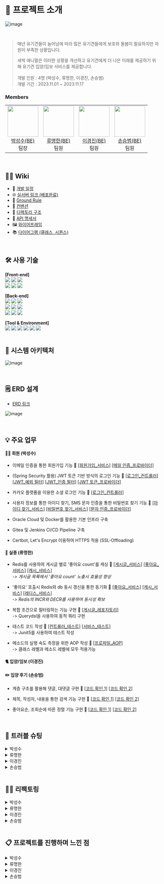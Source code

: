 # 📝 프로젝트 소개

![image](https://github.com/SesacAcademy/SesacAnimal/assets/55624470/37b816ce-9cb4-4934-866d-9782e64e9ea7)

<br/>

> 매년 유기견들이 늘어남에 따라 많은 유기견들에게 보호와 돌봄이 필요하지만 자원이 부족한 상황입니다.
>
> 새싹 애니멀은 이러한 상황을 개선하고 유기견에게 더 나은 미래를 제공하기 위해 유기견 입양/임보 서비스를 제공합니다. <br/> <br/>
> 개발 인원 : 4명 (박성수, 류명한, 이경진, 손승범) <br/>
> 개발 기간 : 2023.11.01 ~ 2023.11.17

### Members

<table>
  <tr>
  	<td align="center">
      <a href="https://github.com/akgkfk3">
        <img
          src="https://avatars.githubusercontent.com/u/55624470?s=400&u=ce4242f40204eaf9a56687b9a2e510e3e805e505&v=4"
          width="100px;"
        /><br />박성수(BE)</a><br />
		팀장
    </td>
	<td align="center">
      <a href="https://github.com/devsince2021">
	<img
          src="https://avatars.githubusercontent.com/u/77978026?v=4"    
          width="100px;" 
        /><br />류명한(BE)</a><br />
		팀원
    </td>
    <td align="center">
      <a href="https://github.com/dev-lkj">
        <img
          src="https://avatars.githubusercontent.com/u/96426410?v=4"
          width="100px;"
        /><br />이경진(BE)</a><br />
	    	팀원
    </td>
    <td align="center">
      <a href="https://github.com/sonnbeom">
        <img
          src="https://avatars.githubusercontent.com/u/127067296?v=4"
          width="100px;"
        /><br />손승범(BE)</a><br />
	    	팀원
    </td>
  </tr>
</table>

<br/>

## 💁‍♂️ Wiki

- 📅 [개발 일정](https://github.com/SesacAcademy/SesacAnimal/wiki/%F0%9F%93%85-%EA%B0%9C%EB%B0%9C-%EC%9D%BC%EC%A0%95)
- 🌐 [실서버 링크 (배포완료)](https://toyproject.shucloud.site/)
- 📌 [Ground Rule](https://github.com/SesacAcademy/SesacAnimal/wiki/%F0%9F%93%8C-Ground-Rule)
- 🤙 [컨벤션](https://github.com/SesacAcademy/SesacAnimal/wiki/%F0%9F%A4%99-%EC%BB%A8%EB%B2%A4%EC%85%98)
- 📁 [디렉토리 구조](https://github.com/SesacAcademy/SesacAnimal/wiki/%F0%9F%93%81-%EB%94%94%EB%A0%89%ED%86%A0%EB%A6%AC-%EA%B5%AC%EC%A1%B0)
- 📜 [API 명세서](https://documenter.getpostman.com/view/28283234/2s9YRB2rty)
- 🖼️ [와이어프레임](https://www.figma.com/file/HCFnoJsXRjHzAwIavRGfh4/Sesac-Animal?type=design&node-id=28-2&mode=design)
- 📚 [다이어그램 (클래스, 시퀀스)](<https://github.com/SesacAcademy/SesacAnimal/wiki/%F0%9F%93%9A-%EB%8B%A4%EC%9D%B4%EC%96%B4%EA%B7%B8%EB%9E%A8-(%ED%81%B4%EB%9E%98%EC%8A%A4,-%EC%8B%9C%ED%80%80%EC%8A%A4)>)

<br/>

## 🛠 사용 기술

<b>[Front-end]</b>
<br/>
<img src="https://img.shields.io/badge/html5-E34F26?style=for-the-badge&logo=html5&logoColor=white">
<img src="https://img.shields.io/badge/css3-1572B6?style=for-the-badge&logo=css3&logoColor=white">
<img src="https://img.shields.io/badge/javascript-F7DF1E?style=for-the-badge&logo=javascript&logoColor=black">
<br/>
<img src="https://img.shields.io/badge/BootStrap-7952B3?style=for-the-badge&logo=BootStrap&logoColor=white">
<img src="https://img.shields.io/badge/jQuery-0769AD?style=for-the-badge&logo=jQuery&logoColor=white">
<img src="https://img.shields.io/badge/fontawesome-339AF0?style=for-the-badge&logo=fontawesome&logoColor=white">

<b>[Back-end]</b>
<br/>
<img src="https://img.shields.io/badge/OpenJDK 17-999999?style=for-the-badge&logo=OpenJDK&logoColor=white">
<img src="https://img.shields.io/badge/mysql 8.0-4479A1?style=for-the-badge&logo=mysql&logoColor=white">
<img src="https://img.shields.io/badge/Redis 5.0.3-DC382D?style=for-the-badge&logo=redis&logoColor=white">
<br/>
<img src="https://img.shields.io/badge/spring 5.3-6DB33F?style=for-the-badge&logo=spring&logoColor=white">
<img src="https://img.shields.io/badge/springboot 2.7-6DB33F?style=for-the-badge&logo=springBoot&logoColor=white">
<img src="https://img.shields.io/badge/spring security 5.7-6DB33F?style=for-the-badge&logo=springsecurity&logoColor=white">
<br/>
<img src="https://img.shields.io/badge/Hibernate 5.1-59666C?style=for-the-badge&logo=hibernate&logoColor=white">
<img src="https://img.shields.io/badge/spring data jpa 2.7-A81C7D?style=for-the-badge">
<img src="https://img.shields.io/badge/QueryDSL 5.0-A81C7D?style=for-the-badge">

<b>[Tool & Environment]</b>
<br/>
<img src="https://img.shields.io/badge/git-F05032?style=for-the-badge&logo=git&logoColor=white">
<img src="https://img.shields.io/badge/github-181717?style=for-the-badge&logo=github&logoColor=white">
<img src="https://img.shields.io/badge/gradle-02303A?style=for-the-badge&logo=gradle&logoColor=white">
<img src="https://img.shields.io/badge/linux-FCC624?style=for-the-badge&logo=linux&logoColor=black">
<img src="https://img.shields.io/badge/Docker-2496ED?style=for-the-badge&logo=Docker&logoColor=black">
<img src="https://img.shields.io/badge/postman-FF6C37?style=for-the-badge&logo=postman&logoColor=white">
<br/>
<br/>

## 🔨 시스템 아키텍처

![image](https://github.com/SesacAcademy/SesacAnimal/assets/55624470/1ffa4dcf-22c2-4451-a8e0-f7458b4f53b1)

<br/>

## 🗒️ ERD 설계

- [ERD 링크](https://www.erdcloud.com/d/ThYDwhruPuZBwNyE9)

![image](https://github.com/SesacAcademy/SesacAnimal/assets/55624470/3574c649-eea8-4932-83ad-f772b691c36c)

<br/>

## 💡 주요 업무

#### 👩‍👧 회원 (박성수)

- 이메일 인증을 통한 회원가입 기능 📌 [[회원가입_서비스]](https://github.com/SesacAcademy/SesacAnimal/blob/dev/src/main/java/com/project/animal/member/service/MemberServiceImp.java#L58) [[메일 인증_프로바이더]](https://github.com/SesacAcademy/SesacAnimal/blob/dev/src/main/java/com/project/animal/global/common/provider/MailAuthCodeProvider.java#L72)

- (Spring Security 활용) JWT 토큰 기반 방식의 로그인 기능 📌 [[로그인_컨트롤러]](https://github.com/SesacAcademy/SesacAnimal/blob/dev/src/main/java/com/project/animal/member/controller/LoginController.java#L59) [[JWT_예외 필터]](https://github.com/SesacAcademy/SesacAnimal/blob/dev/src/main/java/com/project/animal/global/common/filter/JwtExceptionFilter.java#L32) [[JWT_인증 필터]](https://github.com/SesacAcademy/SesacAnimal/blob/dev/src/main/java/com/project/animal/global/common/filter/JwtAuthenticationFilter.java#L32) [[JWT 토큰_프로바이더]](https://github.com/SesacAcademy/SesacAnimal/blob/dev/src/main/java/com/project/animal/global/common/provider/JwtTokenProvider.java#L58)

- 카카오 플랫폼을 이용한 소셜 로그인 기능 📌 [[로그인_컨트롤러]](https://github.com/SesacAcademy/SesacAnimal/blob/dev/src/main/java/com/project/animal/member/controller/LoginController.java#L86)
- 사용자 정보를 통한 아이디 찾기, SMS 문자 인증을 통한 비밀번호 찾기 기능 📌 [[아이디 찾기_서비스]](https://github.com/SesacAcademy/SesacAnimal/blob/dev/src/main/java/com/project/animal/member/service/MemberServiceImp.java#L197) [[비밀번호 찾기_서비스]](https://github.com/SesacAcademy/SesacAnimal/blob/dev/src/main/java/com/project/animal/member/service/MemberServiceImp.java#L158) [[문자 인증_프로바이더]](https://github.com/SesacAcademy/SesacAnimal/blob/dev/src/main/java/com/project/animal/global/common/provider/SmsAuthCodeProvider.java#L37)

- Oracle Cloud 및 Docker를 활용한 기본 인프라 구축

- Gitea 및 Jenkins CI/CD Pipeline 구축

- Certbot, Let's Encrypt 이용하여 HTTPS 적용 (SSL-Offloading)

#### 🚨 실종 (류명한)

- Redis를 사용하여 게시글 별로 '좋아요 count'를 캐싱 📌 [[게시글_서비스]](https://github.com/SesacAcademy/SesacAnimal/blob/53c13d605969c36d2e8a70b4d4d4c364014cb3cd/src/main/java/com/project/animal/missing/service/MissingPostServiceImpl.java#L60C1-L85C4)
  [[좋아요_서비스]](https://github.com/SesacAcademy/SesacAnimal/blob/53c13d605969c36d2e8a70b4d4d4c364014cb3cd/src/main/java/com/project/animal/missing/service/MissingLikeServiceImpl.java#L32C1-L37C1)
  [[캐시_서비스]](https://github.com/SesacAcademy/SesacAnimal/blob/53c13d605969c36d2e8a70b4d4d4c364014cb3cd/src/main/java/com/project/animal/missing/service/MissingLikeCacheServiceImpl.java#L24C1-L37C4)
  <br />
  _-> 게시글 목록에서 '좋아요 count' 노출시 효율성 향상_

- '좋아요' 호출시 Redis와 db 동시 갱신을 통한 동기화 📌 [[좋아요_서비스]](https://github.com/SesacAcademy/SesacAnimal/blob/53c13d605969c36d2e8a70b4d4d4c364014cb3cd/src/main/java/com/project/animal/missing/service/MissingLikeServiceImpl.java#L55-L82)
  [[캐시_서비스]](https://github.com/SesacAcademy/SesacAnimal/blob/2d9c2dc57077e5e9d376245170cc2e9a9d96d619/src/main/java/com/project/animal/missing/service/MissingLikeCacheServiceImpl.java#L51C1-L60C4)
  [[레디스_서비스]](https://github.com/SesacAcademy/SesacAnimal/blob/2d9c2dc57077e5e9d376245170cc2e9a9d96d619/src/main/java/com/project/animal/global/common/provider/RedisServiceProvider.java#L105C3-L123C6)
  <br />
  _-> Redis의 INCR와 DECR를 사용하여 동시성 확보_

- 복합 조건으로 필터링하는 기능 구현 📌 [[게시글_레포지토리]](https://github.com/SesacAcademy/SesacAnimal/blob/2d9c2dc57077e5e9d376245170cc2e9a9d96d619/src/main/java/com/project/animal/missing/repository/CustomMissingPostRepositoryImpl.java#L29C1-L62C4)
  <br /> -> Querydsl을 사용하여 동적 쿼리 구현

- 테스트 코드 작성 📌 [[컨트롤러_테스트]](https://github.com/SesacAcademy/SesacAnimal/blob/2d9c2dc57077e5e9d376245170cc2e9a9d96d619/src/main/java/com/project/animal/missing/repository/CustomMissingPostRepositoryImpl.java#L29C1-L62C4)
  [[서비스_테스트]](https://github.com/SesacAcademy/SesacAnimal/blob/2d9c2dc57077e5e9d376245170cc2e9a9d96d619/src/test/java/com/project/animal/missing/controller/MissingControllerTest.java#L54C3-L139C4)
  <br /> -> Junit5를 사용하여 테스트 작성

- 메소드의 실행 속도 측정을 위한 AOP 작성 📌 [[프로파일_AOP]](https://github.com/SesacAcademy/SesacAnimal/blob/2d9c2dc57077e5e9d376245170cc2e9a9d96d619/src/main/java/com/project/animal/global/common/aop/ProfileAspect.java#L1C1-L33C2)
  <br /> -> 클래스 레벨과 메소드 레벨에 모두 적용가능

#### 🐈 입양/임보 (이경진)

#### ✏️ 입양 후기 (손승범)
- 계층 구조를 활용해 댓글, 대댓글 구현 📌 [[코드 확인 1]](https://github.com/SesacAcademy/SesacAnimal/blob/dev/src/main/java/com/project/animal/review/service/ReviewCommentService.java#L68) [[코드 확인 2]](https://github.com/SesacAcademy/SesacAnimal/blob/dev/src/main/java/com/project/animal/review/repository/ReviewCommentCustomRepository.java#L25)
  
- 제목, 작성자, 내용을 통한 검색 기능 구현 📌 [[코드 확인 1]](https://github.com/SesacAcademy/SesacAnimal/blob/dev/src/main/java/com/project/animal/review/repository/ReviewPostCustomRepository.java#L29) [[코드 확인 2]](https://github.com/SesacAcademy/SesacAnimal/blob/dev/src/main/java/com/project/animal/review/service/ReviewService.java#L72)
  
- 좋아요순, 조회순에 따른 정렬 기능  구현 📌 [[코드 확인 1]](https://github.com/SesacAcademy/SesacAnimal/blob/dev/src/main/java/com/project/animal/review/repository/ReviewPostCustomRepository.java#L71) [[코드 확인 2]](https://github.com/SesacAcademy/SesacAnimal/blob/dev/src/main/java/com/project/animal/review/service/ReviewService.java#L55)

<br/>

## 🌟 트러블 슈팅

<details>
<summary>박성수</summary>
<hr/>

- 📌 [[코드 확인]](https://github.com/SesacAcademy/SesacAnimal/blob/dev/src/main/java/com/project/animal/global/common/filter/JwtExceptionFilter.java#L87)
<table>
  	<tr>
  		<td align="center">
      			문제 상황
    		</td>
		<td>
      			JWT 리프레시 토큰 만료 시, 토큰이 담긴 쿠키가 삭제되지 않음
    		</td>
  	</tr>
	<tr>
		<td align="center">
			원인
		</td>
		<td>
   			HttpServletRequest 객체에 담긴 쿠키는 단순히 Key-Value 값만을 가지고 있기 Cookie 객체에 setMaxAge() 외에 추가적인 설정 필요
    		</td>
	</tr>
 	<tr>
     		<td align="center">
			해결
		</td>
		<td>
      			만료 날짜 (setMaxage), 경로 (setPath), 값 (setValue)을 지정하여 쿠키를 삭제
    		</td>
      	</tr>
</table>

<pre>
<code>[Before]
private void removeTokenInCookie(HttpServletRequest request, HttpServletResponse response) {
	// request 객체에서 JWT Token이 담긴 Cookie를 List 형태로 가져 온다.
	List<Cookie> cookielist = Arrays.stream(request.getCookies())
			.filter(cookie -> {
				return cookie.getName().equals(JWT_ACCESS_TOKEN) || cookie.getName().equals(JWT_REFRESH_TOKEN);})
			.toList();

	// cookie의 타임 아웃을 0으로 만들고 다시 response 객체에 저장한다.
	cookielist.forEach(cookie -> {
		cookie.setMaxAge(0);
		response.addCookie(cookie);
	});
}
</code>
</pre>

<pre>
<code>[After]
private void removeTokenInCookie(HttpServletRequest request, HttpServletResponse response) {
	// request 객체에서 JWT Token이 담긴 Cookie를 List 형태로 가져 온다.
	List<Cookie> cookielist = Arrays.stream(request.getCookies())
			.filter(cookie -> {
				return cookie.getName().equals(JWT_ACCESS_TOKEN) || cookie.getName().equals(JWT_REFRESH_TOKEN);})
			.toList();

	// cookie의 타임 아웃을 0으로 만들고 다시 response 객체에 저장한다.
	cookielist.forEach(cookie -> {
		cookie.setMaxAge(0);
		cookie.setPath("/");
            	cookie.setValue(null);
		response.addCookie(cookie);
	});
}
</code>
</pre>

<hr/>
<table>
  	<tr>
  		<td align="center">
      			문제 상황  
    		</td>
		<td>
      			Controller에서 Redirect 시, 브라우저에서 Redirect된 주소로 이동하지 못함
    		</td>
  	</tr>
	<tr>
		<td align="center">
			원인
		</td>
		<td>
   			HTTP 요청은 로드밸런서를 통해 Tomcat으로 전달되고 외부 통신은 HTTPS, 내부 통신은 HTTP를 이용하기 때문에 Controller에서 Redirect 시, Location 헤더에는 "http://~~" 값이 들어가기 때문
    		</td>
	</tr>
 	<tr>
     		<td align="center">
			해결
		</td>
		<td>
      			내부 통신도 Self-Signed Key를 생성하여 HTTPS 통신을 해도 되지만 HTTP(80)으로 요청 시, HTTPS(443)으로 Redirect 하도록 HAProxy 설정을 추가
    		</td>
      	</tr>
</table>

<pre>
<code>[Before]
#---------------------------------------------------------------------
# main frontend which proxys to the backends
#---------------------------------------------------------------------
frontend main
    bind *:443 ssl crt /etc/haproxy/server.pem
    log 127.0.0.1:514 local1
    default_backend             app

#---------------------------------------------------------------------
# round robin balancing between the various backends
#---------------------------------------------------------------------
backend app
    balance     roundrobin
    server  was01 192.168.0.105:8001 check
    server  was02 192.168.0.105:8002 check
    server  was03 192.168.0.105:8003 check
</code>
</pre>

<pre>
<code>[After]
#---------------------------------------------------------------------
# main frontend which proxys to the backends
#---------------------------------------------------------------------
frontend main
    bind *:80
    bind *:443 ssl crt /etc/haproxy/server.pem
    http-request redirect scheme https unless { ssl_fc }
    log 127.0.0.1:514 local1
    default_backend             app

#---------------------------------------------------------------------
# round robin balancing between the various backends
#---------------------------------------------------------------------
backend app
    balance     roundrobin
    server  was01 192.168.0.105:8001 check
    server  was02 192.168.0.105:8002 check
    server  was03 192.168.0.105:8003 check
</code>
</pre>

<hr/>
 
</details>

<details>
<summary>류명한</summary>
<hr/>

- 📌 [[코드 확인]](https://github.com/SesacAcademy/SesacAnimal/blob/2d9c2dc57077e5e9d376245170cc2e9a9d96d619/src/main/java/com/project/animal/missing/service/MissingLikeCacheServiceImpl.java#L51C1-L60C4)

<table>
  	<tr>
  		<td align="center">
      			문제 #1
    		</td>
			<td>
      			Redis의 캐싱된 좋아요 Count를 갱신할 때 동시성 이슈 발생
    		</td>
  	</tr>
  	</tr>
	<tr>
		<td align="center">
			원인
		</td>
		<td>
   			get과 set 연산 사이에 다른 스레드의 요청에 의해 값이 변경될 수 있음
    		</td>
	</tr>
 	<tr>
     		<td align="center">
			해결
		</td>
		<td>
      			redis에서 제공하는 원자성을 보장하는 함수를 사용하여 해결 (incr, dec)
    		</td>
      </tr>
</table>

<pre>
<code>[Before]
@Override
  public void update(long postId, int status) {
    String likeCountKey = cachePrefix + postId;
    Optional<String> maybeCurrentCount = redisServiceProvider.get(likeCountKey);

    int currentCount = maybeCurrentCount.isPresent()
            ? Integer.parseInt(maybeCurrentCount.get())
            : missingLikeRepository.likedCountByPostId(postId);

    int nextCount = status == ADD
            ? addCount(currentCount)
            : subCount(currentCount);

    redisServiceProvider.save(likeCountKey, nextCount);
  }


  private int addCount(int currentCount) {
    return currentCount + 1;
  }

  private int subCount(int currentCount) {
    return currentCount > 0 ? currentCount - 1 : 0;
  }
</code>
</pre>

<pre>
<code>[After]
  @Override
  public Optional<Integer> getCountByPostId(long postId) {
    String likeCountKey = cachePrefix + postId;
    Optional<String> maybeCurrentCount = redisServiceProvider.get(likeCountKey);

    Integer currentCount = maybeCurrentCount.isPresent()
            ? Integer.parseInt(maybeCurrentCount.get())
            : null;

    return Optional.ofNullable(currentCount);
  }

  @Override
  public void updateLike(long postId, int status) {
    String likeCountKey = cachePrefix + postId;

    if (status == ADD) {
      redisServiceProvider.increase(likeCountKey); // 함수 내부에서 incr 실행
    } else {
      redisServiceProvider.decrease(likeCountKey); // 함수 내부에서 decr 실행
    }
  }
</code>
</pre>

<hr/>

<table>
  	<tr>
  		<td align="center">
      			문제 #2
    		</td>
			<td>
      			게시판 목록에서 게시글 별로 좋아요 숫자를 표현하는 로직이 비효율적인 상황
    		</td>
  	</tr>
  	</tr>
	<tr>
		<td align="center">
			원인
		</td>
		<td>
   			초기 테이블 설계 좋아요 숫자 표현이 고려되지 않음
    		</td>
	</tr>
	<tr>
		<td align="center">
			옵션
		</td>
		<td>
   			좋아요 테이블을 반정규화 vs 미리 집계한 count를 별도의 장소에 캐싱
    		</td>
	</tr>
 	<tr>
     		<td align="center">
			선택
		</td>
		<td>
      			Redis를 사용하여 게시글 별 좋아요 숫자를 캐싱함
    		</td>
      </tr>
			<tr>
     		<td align="center">
			근거
		</td>
		<td>
      			1. 프로젝트에서 이미 Redis를 사용 중이기 때문에, 즉시 사용가능한 상황 <br/> 2. 테이블 구조를 변경하는 것은 서비스 전반에 영향을 미치기 때문에 개발 후반부에 작업하기에 부적절하다고 판단
    		</td>
      </tr>
</table>

<hr/>

</details>
</details>

<details>
<summary>이경진</summary>

<table>
  	<tr>
  		<td align="center">
      			문제 상황  
    		</td>
		<td>
      			작성 예정
    		</td>
  	</tr>
	<tr>
		<td align="center">
			원인
		</td>
		<td>
   			작성 예정
    		</td>
	</tr>
 	<tr>
     		<td align="center">
			해결
		</td>
		<td>
      			작성 예정
    		</td>
      	</tr>
</table>
</details>

<details>
<summary>손승범</summary>

<hr/>

- 📌 [[코드 확인]](https://github.com/SesacAcademy/SesacAnimal/blob/dev/src/main/java/com/project/animal/review/repository/ReviewPostCustomRepository.java#L69)
<table>
  	<tr>
  		<td align="center">
      			문제#1 
    		</td>
		<td>
      			1. 좋아요순으로 게시글 조회시 데이터 정렬을 어플리케이션에서 처리<br> -> 이에 따른 어플리케이션 과부하 가능성 존재 
    		</td>
  	</tr>
	<tr>
		<td align="center">
			원인
		</td>
		<td>
   			1. 초기 ERD 설계 시 게시글 좋아요 숫자 반영하지 않음<br>
				2. DB에서 조회시 쿼리를 통해 데이터 정렬하지 않음
    		</td>
	</tr>
 	<tr>
		<td align="center">
			옵션
		</td>
		<td>
   			좋아요 테이블을 반정규화 vs 각 게시글 별로 좋아요 숫자만큼 그룹화하여 그 크기별로 정렬
    		</td>
	</tr>
 	<tr>
     		<td align="center">
			선택
		</td>
		<td>
      			각 게시글 별로 좋아요 숫자만큼 그룹화하여 그 크기별로 정렬
    		</td>
      </tr>
			<tr>
     		<td align="center">
			근거
		</td>
		<td>
      			개발 일정이 얼마 남지 않은 상황에서 테이블 구조를 변경하는 것은 협업, 코드 수정에 있어서 예측불가의 과업이 생길 수 있다고 판단
    		</td>
      </tr>
</table>

<pre>
<code>[Before]
   public Page<ReviewPost> findAllByType(String type, Pageable pageable) {
        QReviewPost reviewPost = QReviewPost.reviewPost;
        QMember member = QMember.member;
        QReviewImage reviewImage = QReviewImage.reviewImage;

        BooleanBuilder builder = new BooleanBuilder();
        builder.and(reviewPost.isActive.eq(1));

        JPAQuery<ReviewPost> query = jpaQueryFactory
                .selectFrom(reviewPost)
                .leftJoin(reviewPost.member, member).fetchJoin()
                .where(builder);

        if ("view".equals(type)) {
            query.orderBy(reviewPost.viewCount.desc());
        } else if ("like".equals(type)) {
            query.groupBy(reviewPost.id)
                    .orderBy(reviewPost.reviewPostLikes.size().desc());
        }

        List<ReviewPost> content = query
                .offset(pageable.getOffset())
                .limit(pageable.getPageSize())
                .fetch();

        long total = jpaQueryFactory
                .selectFrom(reviewPost)
                .leftJoin(reviewPost.member, member)
                .leftJoin(reviewPost.reviewImages, reviewImage)
                .where(builder)
                .fetchCount();

        return new PageImpl<>(content, pageable, total);
    }
</code>
</pre>

<pre>
<code>[After]
public Page<ReviewPost> findAllByType(String type, Pageable pageable) {

        BooleanBuilder builder = new BooleanBuilder();
        builder.and(reviewPost.isActive.eq(1));

        JPAQuery<ReviewPost> query = jpaQueryFactory
                .selectFrom(reviewPost)
                .leftJoin(reviewPost.member, member).fetchJoin()
                .leftJoin(reviewPost.reviewPostLikes, reviewPostLike)
                .where(builder);

        if ("view".equals(type)) {
            query.orderBy(reviewPost.viewCount.desc());
        } else if ("like".equals(type)) {
            query.groupBy(reviewPost.id)
                    .orderBy(reviewPostLike.count().desc());
        }

        List<ReviewPost> content = query
                .offset(pageable.getOffset())
                .limit(pageable.getPageSize())
                .fetch();

        long total = jpaQueryFactory
                .selectFrom(reviewPost)
                .where(builder)
                .fetchCount();

        return new PageImpl<>(content, pageable, total);
    }
</code>
</pre>
- 📌 [[코드 확인]](https://github.com/SesacAcademy/SesacAnimal/blob/dev/src/main/java/com/project/animal/review/repository/ReviewCommentCustomRepository.java#25)
<table>
  	<tr>
  		<td align="center">
      			문제#2
    		</td>
		<td>
      			데이터 중복 로드, N+1로 인한 불필요한 쿼리 발생
    		</td>
  	</tr>
	<tr>
		<td align="center">
			원인
		</td>
		<td>
   				N+1 문제 발생을 위해 컬렉션을 패치조인하여 데이터 중복이 발생
    		</td>
	</tr>
 	<tr>
     		<td align="center">
			해결
		</td>
		<td>
      			1. ToMany를 로드할 때는 Batch 활용 <br>
				2. 가져와야 할 컬렉션의 양이 제한적이라면 Batch 활용이 아닌 직접 쿼리 작성 <br>
				3. ToOne을 로드할 때는 Fetch Join 활용 <br>
    		</td>
      </tr>
			
</table>

<pre>
<code>[Before]
     @Query(value = "SELECT p FROM ReviewPost p JOIN FETCH p.member m LEFT JOIN FETCH p.		reviewImages i WHERE p.isActive = 1",
            countQuery = "SELECT count(p.id) FROM ReviewPost p WHERE p.isActive = 1")
    Page<ReviewPost> findAllPrevious(Pageable pageable);
</code>
</pre>

<pre>
<code>[After]
 @Query(value = "SELECT p FROM ReviewPost p JOIN FETCH p.member m WHERE p.isActive = 1",
            countQuery = "SELECT count(p.id) FROM ReviewPost p WHERE p.isActive = 1")
    Page<ReviewPost> findAll(Pageable pageable);


	//댓글의 데이터가 방대할 시에 Batch를 활용해 가져온다면 불필요한 데이터를 로드할 것이라고 판단
	//후에 내부 결정에 따른 limit을 걸 수 있게 쿼리 직접 작성
	public List<ReviewComment> findAllByPostId(Long reviewPostId){
        QReviewComment reviewComment = QReviewComment.reviewComment;
        QMember member = QMember.member;
        return jpaQueryFactory.selectFrom(reviewComment)
                .leftJoin(reviewComment.member)
                .fetchJoin()
                .leftJoin(reviewComment.parentComment)
                .fetchJoin()
                .where(reviewComment.reviewPost.id.eq(reviewPostId))
                .orderBy(reviewComment.parentComment.id.asc().nullsFirst(), reviewComment.createdAt.desc())
                .fetch();
    }
</code>
</pre>
</details>

<br/>

## 👩‍💻 리팩토링

<details>
<summary>박성수</summary>

<hr/>

- 📌 [[코드 확인]](https://github.com/SesacAcademy/SesacAnimal/blob/dev/src/main/java/com/project/animal/global/common/resolver/MemberDtoArgumentResolver.java#L37)

<table>
  	<tr>
  		<td align="center">
      			Before
    		</td>
		<td>
      			도메인별 Controller에서 사용자 정보 (MemberDto)를 얻기 위해, JWT 토큰에 담긴 클레임을 직접 파싱
    		</td>
  	</tr>
	<tr>
		<td align="center">
			After
		</td>
		<td>
   			MemberDto에 맞는 ArgumentResolver를 추가하여 Controller에서 직접 파싱하지 않도록 변경 (중복 코드 제거)
    		</td>
	</tr>
</table>

<pre>
@Slf4j
@Component
@RequiredArgsConstructor
public class MemberDtoArgumentResolver implements HandlerMethodArgumentResolver {

    private final JwtTokenProvider jwtTokenProvider;

    @Override
    public boolean supportsParameter(MethodParameter parameter) {
        boolean hasMemberAnnotation = parameter.hasParameterAnnotation(Member.class);
        boolean hasMemberType = MemberDto.class.isAssignableFrom(parameter.getParameterType());

        return hasMemberAnnotation && hasMemberType;
    }

    @Override
    public Object resolveArgument(MethodParameter parameter, ModelAndViewContainer mavContainer, NativeWebRequest webRequest, WebDataBinderFactory binderFactory) throws Exception {

        HttpServletRequest request = (HttpServletRequest) webRequest.getNativeRequest();

        String token = jwtTokenProvider.resolveToken(request, JWT_ACCESS_TOKEN);

        // 기존 쿠키에 JWT Access 토큰이 없는 경우, Request 영역에 저장해둔 newAccessToken을 사용
        if (token == null && request.getAttribute(JWT_ACCESS_TOKEN) != null)
            token = (String) request.getAttribute(JWT_ACCESS_TOKEN);

        // 기존 쿠키에 JWT Access 토큰이 있는 경우, JWT를 파싱하여 MemberDto 객체로 리턴
        if (token != null)
            return jwtTokenProvider.parseToken(token);

        // 없으면 null 값 리턴
        return null;
    }
}
</code>
</pre>

<hr/>

</details>

<details>
<summary>류명한</summary>
<hr/>

- 📌 [[코드 확인]](https://github.com/SesacAcademy/SesacAnimal/blob/dev/src/main/java/com/project/animal/missing/repository/CustomMissingPostRepositoryImpl.java)

<table>
  	<tr>
  		<td align="center">
      			Before
    		</td>
		<td>
      			BooleanBuilder와 반복되는 if문을 사용하여 필터를 위한 동적 쿼리 생성
    		</td>
  	</tr>
	<tr>
		<td align="center">
			After
		</td>
		<td>
   			BooleanExpression을 사용하여 조건문을 제거하고 쿼리를 보다 직관적으로 변경
    		</td>
	</tr>
</table>

<pre>
<code>
 [Before]
 @Override
  public Page<MissingPost> findByFilter(MissingFilterDto filter, Pageable pageable) {
    QMissingPost qMissing = QMissingPost.missingPost;
    QMissingPostImage qImage = QMissingPostImage.missingPostImage;

    BooleanBuilder builder = new BooleanBuilder();

    builder.and(qMissing.isActive.eq(isActive));

    if (filter.getAnimalType() != null) {
      builder.and(qMissing.animalType.equalsIgnoreCase(filter.getAnimalType()));
    }

    if (filter.getFromDate() != null) {
      builder.and(qMissing.missingTime.goe(filter.getFromDate()));
    }

    if (filter.getEndDate() != null) {
      builder.and(qMissing.missingTime.loe(filter.getEndDate()));
    }

    if (filter.getSearch() != null && !filter.getSearch().isBlank() && !filter.getSearch().isEmpty()) {
      builder.and(qMissing.title.containsIgnoreCase(filter.getSearch()));
    }

    List<MissingPost> results = queryFactory
            .selectFrom(qMissing).distinct()
            .where(builder)
            .innerJoin(qMissing.images, qImage)
            .offset(pageable.getOffset())
            .limit(pageable.getPageSize())
            .orderBy()
            .fetch();

    long total = queryFactory
            .select(qMissing.missingId.count())
            .where(qMissing.isActive.eq(isActive))
            .from(qMissing)
            .fetchOne();

    return new PageImpl<>(results, pageable, total);
  }
</code>
</pre>

<pre>
<code>
 [After]
 @Override
  public Page<MissingPost> findByFilter(MissingFilterDto filter, Pageable pageable) {

    List<MissingPost> results = queryFactory
            .selectFrom(qMissing)
            .innerJoin(qMissing.images, qImage).fetchJoin()
            .where(getFilterExpressions(filter))
            .offset(pageable.getOffset())
            .limit(pageable.getPageSize())
            .orderBy(qMissing.updatedAt.desc())
            .fetch();

    long total = queryFactory
            .select(qMissing.missingId.count())
            .where(getFilterExpressions(filter))
            .from(qMissing)
            .fetchOne();

    return new PageImpl<>(results, pageable, total);
  }

  private BooleanExpression[] getFilterExpressions(MissingFilterDto filter) {

    return new BooleanExpression[] {
            eqAnimalType(filter.getAnimalType()),
            eqSpecifics(filter.getSpecifics()),
            containKeyword(filter.getSearch()),
            eqColor(filter.getColor()),
            goeFromDate(filter.getFromDate()),
            loeEndDate(filter.getEndDate()),
            eqIsActive(isActive)
    };
  }

  private BooleanExpression eqAnimalType(String animalType) {
    if (StringUtils.isNullOrEmpty(animalType)) {
      return null;
    }
    return qMissing.animalType.equalsIgnoreCase(animalType);
  }

  private BooleanExpression containKeyword(String keyword) {
    if (StringUtils.isNullOrEmpty(keyword)) {
      return null;
    }
    return qMissing.title.containsIgnoreCase(keyword);
  }
	...
</code>
</pre>

<hr/>
</details>

<details>
<summary>이경진</summary>

<table>
  	<tr>
  		<td align="center">
      			Before
    		</td>
		<td>
      			작성 예정
    		</td>
  	</tr>
	<tr>
		<td align="center">
			After
		</td>
		<td>
   			작성 예정
    		</td>
	</tr>
</table>
</details>

<details>
<summary>손승범</summary>

<hr/>

- 📌 [[코드 확인]](https://github.com/SesacAcademy/SesacAnimal/blob/dev/src/main/java/com/project/animal/global/common/resolver/MemberDtoArgumentResolver.java#L37)

<table>
  	<tr>
  		<td align="center">
      			Before
    		</td>
		<td>
      			제목, 작성자, 내용에 따른 검색 시에 요구되는 api와 1대1 매핑관계 형성<br> 
				추가되는 기능에 따른 메소드 증가로 인한 불필요한 코드 증가
    		</td>
  	</tr>
	<tr>
		<td align="center">
			After
		</td>
		<td>
   			동적 쿼리를 작성하여 변경, 수정사항이 생길 시에 where절만 수정하게끔 변경
    		</td>
	</tr>
</table>

<pre>
<code>
        public ReadListGeneric<ReadListGeneric> readBySearch(String type, String keyword, Integer page, int size) {
            switch (type){
                case "view":
                    return readByView(page ,size, keyword);
                case "author":
                    return readByName(page ,size, keyword);
                case "title":
                    return readByTitle(page,size,keyword);
                case "content":
                    return readByContent(page, size, keyword);
            }
            return null;
        }

		// 내용 검색
        @Transactional(readOnly = true)
        private ReadListGeneric<ReadListGeneric> readByContent(Integer page, int size, String content) {
            Pageable pageable = createPageByCreatedAt(page,size);
            Page<ReviewPost> postList = reviewRepository.findAllWithMemberAndImageByContent(content, pageable);
            return entityToDtoByReadAll(postList);
        }

		// 제목 검색
        @Transactional(readOnly = true)
        private ReadListGeneric<ReadListGeneric> readByTitle(Integer page, int size, String title) {
            Pageable pageable = createPageByCreatedAt(page,size);
            Page<ReviewPost> postList = reviewRepository.findAllWithMemberAndImageByTitle(title,pageable);
            return entityToDtoByReadAll(postList);
        }

		//유저 닉네임으로 검색
        @Transactional(readOnly = true)
        private ReadListGeneric readBynickName(Integer page, int size, String nickname) {
            Pageable pageable = createPageByCreatedAt(page,size);
            Page<ReviewPost> postList = reviewRepository.findAllWithMemberAndImageByNickname(nickname,pageable);
            return entityToDtoByReadAll(postList);
        }
</code>
</pre>

<pre>
<code>
		// 닉네임 검색 쿼리
		@Query(value = "SELECT p FROM ReviewPost p JOIN FETCH p.member m LEFT JOIN FETCH p.reviewImages i WHERE m.nickname = :nickname AND p.isActive = 1",
				countQuery = "SELECT count(p.id) FROM ReviewPost p JOIN p.member m WHERE m.nickname = :nickname AND p.isActive = 1")
		Page<ReviewPost> findAllWithMemberAndImageByNickname(@Param("nickname") String nickname, Pageable pageable);


		// 제목 검색 쿼리
		@Query(value = "SELECT p FROM ReviewPost p JOIN FETCH p.member m LEFT JOIN FETCH p.reviewImages i WHERE p.title LIKE %:title% AND p.isActive = 1",
				countQuery = "SELECT count(p.id) FROM ReviewPost p WHERE p.title LIKE %:title% AND p.isActive = 1")
		Page<ReviewPost> findAllWithMemberAndImageByTitle(@Param("title") String title, Pageable pageable);


		//내용 검색 쿼리
		@Query(value = "SELECT p FROM ReviewPost p JOIN FETCH p.member m LEFT JOIN FETCH p.reviewImages i WHERE p.content LIKE %:content% AND p.isActive = 1",
				countQuery = "SELECT count(p.id) FROM ReviewPost p WHERE p.content LIKE %:content% AND p.isActive = 1")
		Page<ReviewPost> findAllWithMemberAndImageByContent(@Param("content") String content, Pageable pageable);
</code>
</pre>

<pre>
<code>
	// 검색 관련 서비스 로직
    @Transactional(readOnly = true)
    public readList readByKeyword(String type, Integer page, int size, String keyword) {
        Pageable pageable = createPageByCreatedAt(page,size);
        Page<ReviewPost> postList = reviewPostCustomRepository.findAllWithMemberAndImageByTypeAndKeyword(type, keyword,pageable);
        return entityToDtoByReadAll(postList);
    }
</code>
</pre>

<pre>
<code>
    // 제목, 작성자, 내용 검색 따른 동적 쿼리 작성
    // 투원 관계 - > 패치조인, 투 매니(컬렉션) 관계 -> 배치 활용
    public Page<ReviewPost> findAllWithMemberAndImageByTypeAndKeyword(String type, String keyword, Pageable pageable) {
        QReviewPost reviewPost = QReviewPost.reviewPost;
        QMember member = QMember.member;

        BooleanBuilder builder = new BooleanBuilder();
        builder.and(reviewPost.isActive.eq(1));

        if(type != null && keyword != null) {
            switch(type) {
                case "author":
                    builder.and(member.nickname.eq(keyword));
                    break;
                case "title":
                    builder.and(reviewPost.title.eq(keyword));
                    break;
                case "content":
                    builder.and(reviewPost.content.contains(keyword));
                    break;
            }
        }
        List<ReviewPost> content = jpaQueryFactory
                .selectFrom(reviewPost)
                .leftJoin(reviewPost.member, member).fetchJoin()
                .where(builder)
                .orderBy(reviewPost.createdAt.desc())
                .offset(pageable.getOffset())
                .limit(pageable.getPageSize())
                .fetch();

        long total = jpaQueryFactory
                .selectFrom(reviewPost)
                .where(builder)
                .fetchCount();

        return new PageImpl<>(content, pageable, total);
    }
</code>
</pre>


</details>

<br/>

## 📋 프로젝트를 진행하며 느낀 점

<details>
<summary>박성수</summary>

- 프로젝트를 진행하며 현재 나의 위치와 수준을 파악할 수 있었습니다.

- 리팩토링 과정을 거치게 되면서, 테스트 코드의 중요성을 깨닫게 되었습니다.

</details>

<details>
<summary>류명한</summary>

- 효율적인 협업을 위해서는 커뮤니케이션이 중요하다고 다시 한번 느꼈습니다.

- 데일리 스크럼이 효과가 있다는 것을 느꼈습니다.

</details>

<details>
<summary>이경진</summary>

- 작성 예정

- 작성 예정

</details>

<details>
<summary>손승범</summary>

- 팀의 목표를 기간별로 나누어 수행하는 것이 2가지 측면에서 이점이 있음을 알게되었습니다.

 1. 나의 수준과 역량을 파악할 수 있다.
     
 2. 프로젝트 진행에 대한 피드백을 빠르게 가질 수 있다.
     
- 단순 코드를 치는 것보다 고민을 하는 시간을 가지는 것이 2가지 측면에서 이점이 있다는 것을 배웠습니다.

 1. 미시적 관점보다 거시적 관점에서 해당 로직을 바라볼 수 있다.
 
 2. 하고 있는 과업에 대해 단계별 접근이 가능하다.
</details>
